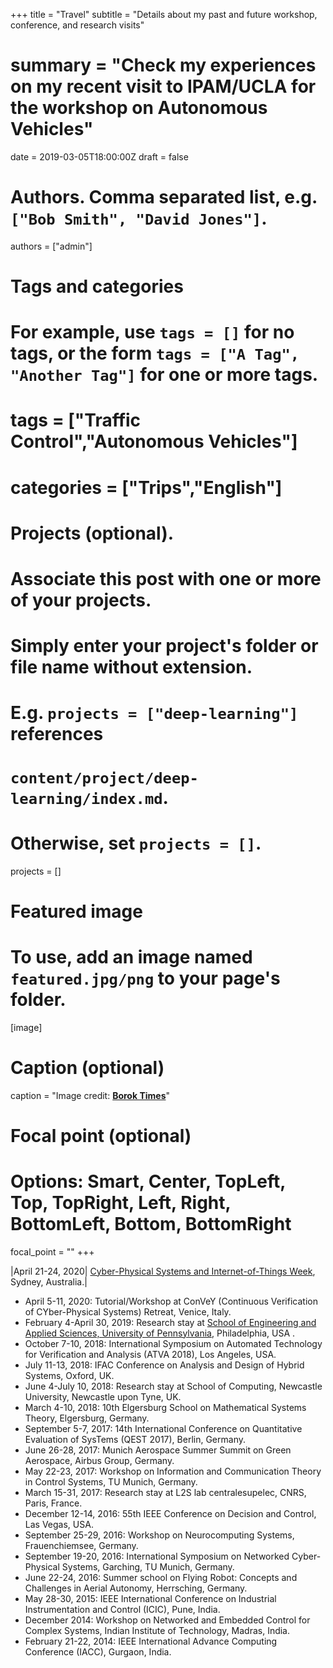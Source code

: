 +++
title = "Travel"
subtitle = "Details about my past and future workshop, conference, and research visits"
# summary = "Check my experiences on my recent visit to IPAM/UCLA for the workshop on Autonomous Vehicles"
date = 2019-03-05T18:00:00Z
draft = false

# Authors. Comma separated list, e.g. `["Bob Smith", "David Jones"]`.
authors = ["admin"]

# Tags and categories
# For example, use `tags = []` for no tags, or the form `tags = ["A Tag", "Another Tag"]` for one or more tags.
# tags = ["Traffic Control","Autonomous Vehicles"]
# categories = ["Trips","English"]

# Projects (optional).
#   Associate this post with one or more of your projects.
#   Simply enter your project's folder or file name without extension.
#   E.g. `projects = ["deep-learning"]` references 
#   `content/project/deep-learning/index.md`.
#   Otherwise, set `projects = []`.
projects = []

# Featured image
# To use, add an image named `featured.jpg/png` to your page's folder. 
[image]
  # Caption (optional)
  caption = "Image credit: [**Borok Times**]()"

  # Focal point (optional)
  # Options: Smart, Center, TopLeft, Top, TopRight, Left, Right, BottomLeft, Bottom, BottomRight
  focal_point = ""
+++

|April 21-24, 2020| [Cyber-Physical Systems and Internet-of-Things Week](https://www.cse.unsw.edu.au/~cpsiot/cpsweek2020/index.html), Sydney, Australia.|

* April 5-11, 2020: Tutorial/Workshop at ConVeY (Continuous Verification of CYber-Physical Systems) Retreat, Venice, Italy.
* February 4-April 30, 2019: Research stay at [School of Engineering and Applied Sciences, University of Pennsylvania](https://www.seas.upenn.edu/), Philadelphia, USA .
* October 7-10, 2018: International Symposium on Automated Technology for Verification and Analysis (ATVA 2018),  Los Angeles, USA.
* July 11-13, 2018: IFAC Conference on Analysis and Design of Hybrid Systems, Oxford, UK.
* June 4-July 10, 2018: Research stay at School of Computing, Newcastle University, Newcastle upon Tyne, UK.
* March 4-10, 2018: 10th Elgersburg School on Mathematical Systems Theory, Elgersburg, Germany.
* September 5-7, 2017: 14th International Conference on Quantitative Evaluation of SysTems (QEST 2017), Berlin, Germany.
* June 26-28, 2017: Munich Aerospace Summer Summit on Green Aerospace, Airbus Group, Germany.
* May 22-23, 2017: Workshop on Information and Communication Theory in Control Systems, TU Munich, Germany.
* March 15-31, 2017: Research stay at L2S lab centralesupelec, CNRS, Paris, France.
* December 12-14, 2016: 55th IEEE Conference on Decision and Control, Las Vegas, USA.
* September 25-29, 2016: Workshop on Neurocomputing Systems, Frauenchiemsee, Germany.
* September 19-20, 2016: International Symposium on Networked Cyber-Physical Systems, Garching, TU Munich, Germany.
* June 22-24, 2016: Summer school on Flying Robot: Concepts and Challenges in Aerial Autonomy, Herrsching, Germany.
* May 28-30, 2015: IEEE International Conference on Industrial Instrumentation and Control (ICIC), Pune, India.
* December 2014: Workshop on Networked and Embedded Control for Complex Systems, Indian Institute of Technology, Madras, India.
* February 21-22, 2014: IEEE International Advance Computing Conference (IACC), Gurgaon, India.

